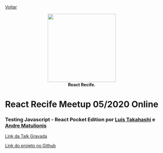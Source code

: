[Voltar](README.md)

<p align="center">
<img src="https://i.imgur.com/xjiMBLy.png" height="224" /><br/>
  <span><b>React Recife.</b></span><br/>
</p>
  
# React Recife Meetup 05/2020 Online

### Testing Javascript - React Pocket Edition por [Luis Takahashi](https://www.linkedin.com/in/luis-takahashi/) e [Andre Matulionis](https://www.linkedin.com/in/andremsantos1/)

[Link da Talk Gravada](https://www.youtube.com/watch?v=-oUijG1s9b4)

[Link do projeto no Github](https://github.com/luistak/test-webinar)
